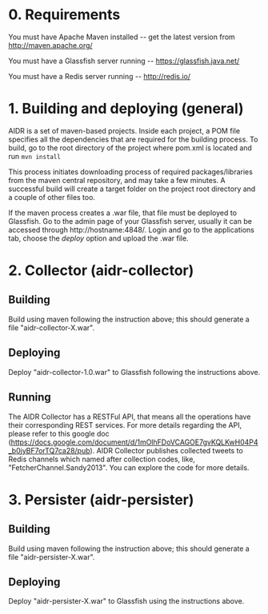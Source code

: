 # 0. Requirements

You must have Apache Maven installed -- get the latest version from http://maven.apache.org/

You must have a Glassfish server running -- https://glassfish.java.net/

You must have a Redis server running -- http://redis.io/

# 1. Building and deploying (general)

AIDR is a set of maven-based projects. Inside each project, a POM file specifies all the dependencies that are required for the building process. To build, go to the root directory of the project where pom.xml is located and run `mvn install`

This process initiates downloading process of required packages/libraries from the maven central repository, and may take a few minutes. A successful build will create a target folder on the project root directory and a couple of other files too.

If the maven process creates a .war file, that file must be deployed to Glassfish. Go to the admin page of your Glassfish server, usually it can be accessed through http://hostname:4848/. Login and go to the applications tab, choose the _deploy_ option and upload the .war file.

# 2. Collector (aidr-collector)

## Building

Build using maven following the instruction above; this should generate a file "aidr-collector-X.war".

## Deploying

Deploy "aidr-collector-1.0.war" to Glassfish following the instructions above.

## Running

The AIDR Collector has a RESTFul API, that means all the operations have their corresponding REST services. For more details regarding the API, please refer to this google doc (https://docs.google.com/document/d/1mOlhFDoVCAGOE7gvKQLKwH04P4_b0jyBF7orTQ7ca28/pub). AIDR Collector publishes collected tweets to Redis channels which named after collection codes, like, "FetcherChannel.Sandy2013". You can explore the code for more details. 

# 3. Persister (aidr-persister)

## Building

Build using maven following the instruction above; this should generate a file "aidr-persister-X.war".

## Deploying

Deploy "aidr-persister-X.war" to Glassfish using the instructions above.



